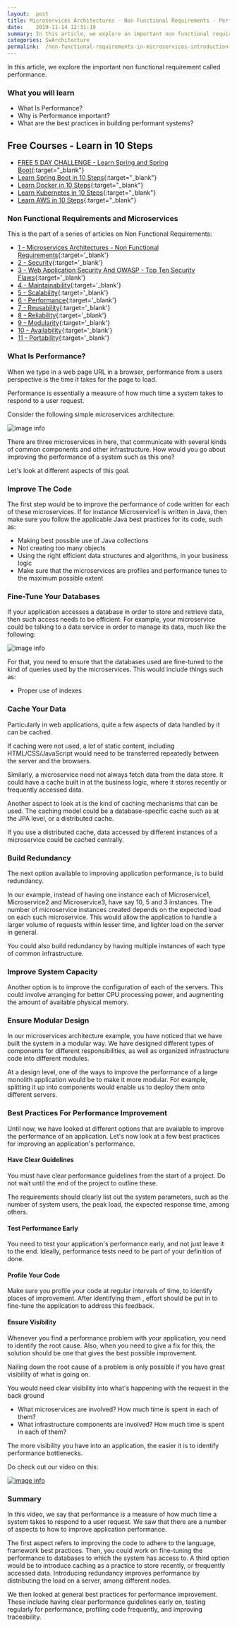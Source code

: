 ```yaml
---
layout:  post
title: Microservices Architectures - Non Functional Requirements - Performance
date:    2019-11-14 12:31:19
summary: In this article, we explore an important non functional requirement called performance. 
categories: SwArchitecture
permalink:  /non-functional-requirements-in-microservices-introduction-to-performance
---
```


In this article, we explore the important non functional requirement called performance. 

### What you will learn
- What Is Performance?
- Why is Performance important?
- What are the best practices in building performant systems?

## Free Courses - Learn in 10 Steps

- [FREE 5 DAY CHALLENGE - Learn Spring and Spring Boot](https://rebrand.ly/SBT-Page-Top-LearningChallenge-SpringBoot){:target="_blank"}
- [Learn Spring Boot in 10 Steps](https://rebrand.ly/in28minutes-10steps-springboot){:target="_blank"}
- [Learn Docker in 10 Steps](https://rebrand.ly/in28minutes-10steps-docker){:target="_blank"}
- [Learn Kubernetes in 10 Steps](https://rebrand.ly/in28minutes-10steps-k8s){:target="_blank"}
- [Learn AWS in 10 Steps](https://rebrand.ly/in28minutes-10steps-aws-beanstalk){:target="_blank"}



### Non Functional Requirements and Microservices

This is the part of a series of articles on Non Functional Requirements:

- [1 - Microservices Architectures - Non Functional Requirements](/non-functional-requirements-in-microservices-architectures){:target='_blank'}
- [2 - Security](/non-functional-requirements-in-microservices-introduction-to-Security){:target='_blank'}
- [3 - Web Application Security And OWASP - Top Ten Security Flaws](/web-application-security-owasp-top-ten){:target='_blank'}
- [4 - Maintainability](/non-functional-requirements-in-microservices-introduction-to-Maintainability){:target='_blank'}
- [5 - Scalability](/non-functional-requirements-in-microservices-introduction-to-Scalability){:target='_blank'}
- [6 - Performance](/non-functional-requirements-in-microservices-introduction-to-performance){:target='_blank'}
- [7 - Reusability](/non-functional-requirements-in-microservices-introduction-to-Reusability){:target='_blank'}
- [8 - Reliability](/non-functional-requirements-in-microservices-introduction-to-Reliability){:target='_blank'}
- [9 - Modularity](/modularity-non-functional-requirement-in-microservices){:target='_blank'}
- [10 - Availability](/availability-non-functional-requirement-in-microservices){:target='_blank'}
- [11 - Portability](/non-functional-requirements-in-microservices-introduction-to-portability){:target='_blank'}


### What Is Performance?

When we type in a web page URL in a browser, performance from a users perspective is the time it takes for the page to load. 

Performance is essentially a measure of how much time a system takes to respond to a user request. 

Consider the following simple microservices architecture:

![image info](/images/Capture-029-02.png)

There are three microservices in here, that communicate with several kinds of common components and other infrastructure. How would you go about improving the performance of a system such as this one? 

Let's look at different aspects of this goal.

### Improve The Code

The first step would be to improve the performance of code written for each of these microservices. If for instance Microservice1 is written in Java, then make sure you follow the applicable Java best practices for its code, such as: 
* Making best possible use of Java collections 
* Not creating too many objects
* Using the right efficient data structures and algorithms, in your business logic 
* Make sure that the microservices are profiles and performance tunes to the maximum possible extent

### Fine-Tune Your Databases

If your application accesses a database in order to store and retrieve data, then such access needs to be efficient. For example, your microservice could be talking to a data service in order to manage its data, much like the following:  

![image info](/images/Capture-029-03.png)

For that, you need to ensure that the databases used are fine-tuned to the kind of queries used by the microservices. This would include things such as: 
* Proper use of indexes

### Cache Your Data

Particularly in web applications, quite a few aspects of data handled by it can be cached. 

If caching were not used, a lot of static content, including HTML/CSS/JavaScript would need to be transferred repeatedly between the server and the browsers. 

Similarly, a microservice need not always fetch data from the data store. It could have a cache built in at the business logic, where it stores recently or frequently accessed data.

Another aspect to look at is the kind of caching mechanisms that can be used. The caching model could be a database-specific cache such as at the JPA level, or a distributed cache. 

If you use a distributed cache, data accessed by different instances of a microservice could be cached centrally. 

### Build Redundancy

The next option available to improving application performance, is to build redundancy. 

In our example, instead of having one instance each of Microservice1, Microservice2 and Microservice3, have say 10, 5 and 3 instances. The number of microservice instances created depends on the expected load on each such microservice. This would allow the application to handle a larger volume of requests within lesser time, and lighter load on the server in general. 

You could also build redundancy by having multiple instances of each type of common infrastructure. 

### Improve System Capacity

Another option is to improve the configuration of each of the servers. This could involve arranging for better CPU processing power, and augmenting the amount of available physical memory. 

### Ensure Modular Design

In our microservices architecture example, you have noticed that we have built the system in a modular way. We have designed different types of components for different responsibilities, as well as organized infrastructure code into different modules. 

At a design level, one of the ways to improve the performance of a large monolith application would be to make it more modular. For example, splitting it up into components would enable us to deploy them onto different servers. 

### Best Practices For Performance Improvement

Until now, we have looked at different options that are available to improve the performance of an application. Let's now look at a few best practices for improving an application's performance.

#### Have Clear Guidelines

You must have clear performance guidelines from the start of a project. Do not wait until the end of the project to outline these. 

The requirements should clearly list out the system parameters, such as the number of system users, the peak load, the expected response time, among others. 

#### Test Performance Early

You need to test your application's performance early, and not just leave it to the end.  Ideally, performance tests need to be part of your definition of done. 

#### Profile Your Code

Make sure you profile your code at regular intervals of time, to identify places of improvement. After identifying them , effort should be put in to fine-tune the application to address this feedback. 

#### Ensure Visibility

Whenever you find a performance problem with your application, you need to identify the root cause. Also, when you need to give a fix for this, the solution should be one that gives the best possible improvement. 

Nailing down the root cause of a problem is only possible if you have great visibility of what is going on. 

You would need clear visibility into what's happening with the request in the back ground
- What microservices are involved? How much time is spent in each of them? 
- What infrastructure components are involved? How much time is spent in each of them? 

The more visibility you have into an application, the easier it is to identify performance bottlenecks.

Do check out our video on this:

[![image info](/images/Capture-029-01.png)](https://www.youtube.com/watch?v=zjZ7-pmfezE)

### Summary

In this video, we say that performance is a measure of how much time a system takes to respond to a user request. We saw that there are a number of aspects to how to improve application performance. 

The first aspect refers to improving the code to adhere to the language, framework best practices. Then, you could work on fine-tuning the performance to databases to which the system has access to. A third option would be to introduce caching as a practice to store recently, or frequently accessed data. Introducing redundancy improves performance by distributing the load on a server, among different nodes.

We then looked at general best practices for performance improvement. These include having clear performance guidelines early on, testing regularly for performance, profiling code frequently, and improving traceability. 

